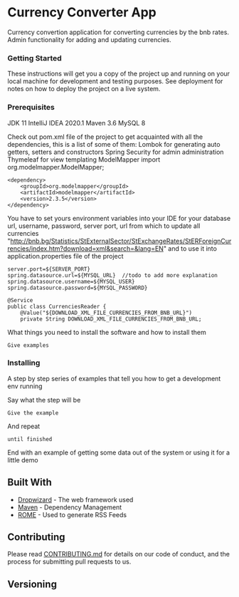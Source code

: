 # Currency Converter App

Currency convertion application for converting currencies by the bnb rates. Admin functionality for adding and updating currencies.

### Getting Started

These instructions will get you a copy of the project up and running on your local machine for development and testing purposes. See deployment for 
notes on how to deploy the project on a live system.

### Prerequisites

JDK 11
IntelliJ IDEA 2020.1
Maven 3.6
MySQL 8

Check out pom.xml file of the project to get acquainted with all the dependencies, this is a list of some of them:
Lombok for generating auto getters, setters and constructors
Spring Security for admin administration
Thymeleaf for view templating
ModelMapper import org.modelmapper.ModelMapper;


```
<dependency>
    <groupId>org.modelmapper</groupId>
    <artifactId>modelmapper</artifactId>
    <version>2.3.5</version>
</dependency>
```


You have to set yours environment variables into your IDE for your database url, username, password, server port,
url from which to update all currencies "http://bnb.bg/Statistics/StExternalSector/StExchangeRates/StERForeignCurrencies/index.htm?download=xml&search=&lang=EN"
and to use it into application.properties file of the project
```
server.port=${SERVER_PORT}
spring.datasource.url=${MYSQL_URL}  //todo to add more explanation
spring.datasource.username=${MYSQL_USER}
spring.datasource.password=${MYSQL_PASSWORD}
```

```
@Service
public class CurrenciesReader {
    @Value("${DOWNLOAD_XML_FILE_CURRENCIES_FROM_BNB_URL}")
    private String DOWNLOAD_XML_FILE_CURRENCIES_FROM_BNB_URL;
```

What things you need to install the software and how to install them

```
Give examples
```

### Installing

A step by step series of examples that tell you how to get a development env running

Say what the step will be

```
Give the example
```

And repeat

```
until finished
```

End with an example of getting some data out of the system or using it for a little demo




## Built With

* [Dropwizard](http://www.dropwizard.io/1.0.2/docs/) - The web framework used
* [Maven](https://maven.apache.org/) - Dependency Management
* [ROME](https://rometools.github.io/rome/) - Used to generate RSS Feeds

## Contributing

Please read [CONTRIBUTING.md](https://gist.github.com/PurpleBooth/b24679402957c63ec426) for details on our code of conduct, and the process for submitting pull requests to us.

## Versioning

